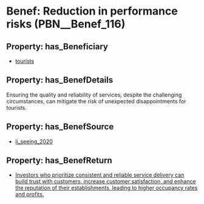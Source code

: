 # Benef: __Reduction in performance risks__ (PBN__Benef_116)

## Property: has_Beneficiary

* [tourists](../Stakeholder/PBN__Stakeholder_72)

## Property: has_BenefDetails

Ensuring the quality and reliability of services, despite the challenging circumstances, can mitigate the risk of unexpected disappointments for tourists.

## Property: has_BenefSource

* [li_seeing_2020](../Article/PBN__Article_25)

## Property: has_BenefReturn

* [Investors who prioritize consistent and reliable service delivery can build trust with customers, increase customer satisfaction, and enhance the reputation of their establishments, leading to higher occupancy rates and profits.](../BenefReturn/PBN__BenefReturn_115)


